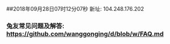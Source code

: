 ##2018年09月28日07时12分07秒 新址: 104.248.176.202
### 兔友常见问题及解答: https://github.com/wanggonging/d/blob/w/FAQ.md
